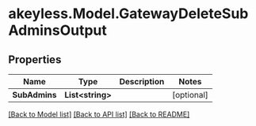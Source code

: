# akeyless.Model.GatewayDeleteSubAdminsOutput
## Properties

Name | Type | Description | Notes
------------ | ------------- | ------------- | -------------
**SubAdmins** | **List&lt;string&gt;** |  | [optional] 

[[Back to Model list]](../README.md#documentation-for-models) [[Back to API list]](../README.md#documentation-for-api-endpoints) [[Back to README]](../README.md)

